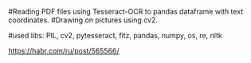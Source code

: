#Reading PDF files using Tesseract-OCR to pandas dataframe with text coordinates.
#Drawing on pictures using cv2.

#used libs: PIL, cv2, pytesseract, fitz, pandas, numpy, os, re, nltk


https://habr.com/ru/post/565566/
